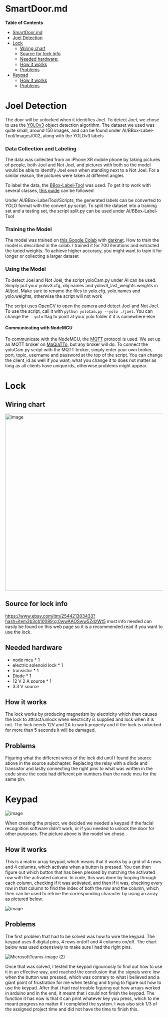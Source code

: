 # SmartDoor.md

**Table of Contents**

- [SmartDoor.md](#smartdoormd)
- [Joel Detection](#joel-detection)
- [Lock](#lock)
  * [Wiring chart](#wiring-chart)
  * [Source for lock info](#source-for-lock-info)
  * [Needed hardware:](#needed-hardware)
  * [How it works](#how-it-works)
  * [Problems](#problems)
- [Keypad](#keypad)
  * [How it works](#how-it-works-1)
  * [Problems](#problems-1)

Joel Detection
=============

The door will be unlocked when it identifies Joel. To detect Joel, we chose to use the [YOLOv3](https://viso.ai/deep-learning/yolov3-overview/) object detection algorithm. The dataset we used was quite small, around 150 images, and can be found under AI/BBox-Label-Tool/Images/002, along with the YOLOv3 labels

### Data Collection and Labeling
The data was collected from an iPhone XR mobile phone by taking pictures of people, both Joel and Not Joel, and pictures with both so the model would be able to identify Joel even when standing next to a Not Joel. For a similar reason, the pictures were taken at different angles

To label the data, the [BBox-Label-Tool](https://github.com/Texas-Aerial-Robotics/BBox-Label-Tool) was used. To get it to work with several classes, [this guide](https://texas-aerial-robotics.github.io/md_yoloTraining.html) can be followed

Under AI/BBox-LabelTool/Scripts, the generated labels can be converted to YOLO format with the convert.py script. To split the dataset into a training set and a testing set, the script split.py can be used under AI/BBox-Label-Tool

### Training the Model
The model was trained on [this Google Colab](https://colab.research.google.com/drive/13rh1AUPfrwlVx9YtxmUFXum7xB3bGX1N#scrollTo=13fRzkiQiPhW) with [darknet](https://pjreddie.com/darknet/). How to train the model is described in the colab. I trained it for 700 iterations and extracted the tuned weights. To achieve higher accuracy, you might want to train it for longer or collecting a larger dataset

### Using the Model
To detect Joel and Not Joel, the script yoloCam.py under AI can be used. Simply put your yolov3.cfg, obj.names and yolov3_last_weights.weights in AI/joel. Make sure to rename the files to yolo.cfg, yolo.names and yolo.weights, otherwise the script will not work

The script uses [OpenCV](https://opencv.org/) to open the camera and detect Joel and Not Joel. To use the script, call it with `python yoloCam.py --yolo ./joel`. You can change the `--yolo` flag to point at your yolo folder if it is somewhere else

#### Communicating with NodeMCU
To communicate with the NodeMCU, the [MQTT](https://mqtt.org/) protocol is used. We set up an MQTT broker on [MaQiaTTo](https://maqiatto.com/), but any broker will do. To connect the yoloCam.py script with the MQTT broker, simply enter your own broker, port, topic, username and password at the top of the script. You can change the client_id as well if you want; what you change it to does not matter as long as all clients have unique ids, otherwise problems might appear.

# Lock

## Wiring chart
<img width="565" alt="image" src="https://user-images.githubusercontent.com/54657589/145534193-b66ee4db-8080-4c91-923e-e4ce8aba51d6.png">

## Source for lock info
https://www.ebay.com/itm/254421303433?hash=item3b3cb10089:g:0wwAAOSww5ZdzWt5 most info needed can easily be found on this web page so it is a recommended read if you want to use the lock.

## Needed hardware
* node mcu * 1
* electric solenoid lock * 1
* transistor * 1
* Diode * 1
* 12 V 2 A source * 1
* 3.3 V source

## How it works
The lock works by producing magnetism by electricity which then causes the lock to attract/unlock when electricity is supplied and lock when it is not. The lock needs
12V and 2A to work properly and if the lock is unlocked for more than 5 seconds it will be damaged.

## Problems
Figuring what the different wires of the lock did until I found the source above in the source subchapter. Replacing the relay with a diode and transistor and lastly connecting 
the right pins to what was written in the code since the code had different pin numbers than the node mcu for the same pin.

# Keypad

![image](https://user-images.githubusercontent.com/57352823/145535302-554bbb52-d770-45b2-a8c7-0b1aa909c2e3.png)

When creating the project, we decided we needed a keypad if the facial recognition software didn't work, or if you needed to unlock the door for other purposes. 
The picture above is the model we chose. 

## How it works

This is a matrix array keypad, which means that it works by a grid of 4 rows and 4 columns, which activate when a button is pressed. You can then figure out which button that has been pressed by matching the activated row with the activated column. In code, this was done by looping through each column, checking if it was activated, and then if it was, checking every row in that column to find the index of both the row and the column, which then can be used to retrive the corresponding character by using an array as pictured below.

![image](https://user-images.githubusercontent.com/57352823/145537888-3165a114-9a03-4b92-bc5f-cb298ca0a149.png)

## Problems

The first problem that had to be solved was how to wire the keypad. The keypad uses 8 digital pins, 4 rows on/off and 4 columns on/off. The chart below was used extensively to make sure i had the right pins. 

![MicrosoftTeams-image (2)](https://user-images.githubusercontent.com/57352823/145536715-0b5b4f8b-40fe-4257-9c18-3808bfcf48bd.png)

Once that was solved, I tested the keypad rigourously to find out how to use it in an effective way, and reached the conclusion that the signals were low when the button was pressed, which was contrary to what i believed and a giant point of frustration for me when testing and trying to figure out how to use the keypad. After that i had real trouble figuring out how arrays worked in arduino and in the end, it meant that i could not finish the keypad. The function it has now is that it can print whatever key you press, which to me meant progress no matter if i completed the system. I was also sick 1/3 of the assigned project time and did not have the time to finish this. 

